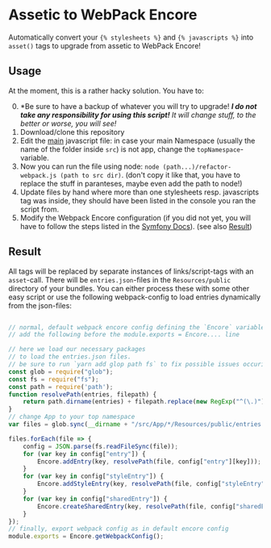 # Assetic to WebPack Encore

Automatically convert your `{% stylesheets %}` and `{% javascripts %}` into 
`asset()` tags to upgrade from assetic to WebPack Encore!

## Usage

At the moment, this is a rather hacky solution. You have to:

0. *Be sure to have a backup of whatever you will try to upgrade! 
***I do not take any responsibility for using this script!** 
It will change stuff, to the better or worse, you will see!*
1. Download/clone this repository
2. Edit the [main](refactor-webpack.js) javascript file: in case your main Namespace 
(usually the name of the folder inside `src`) is not app, change the 
`topNamespace`-variable.
3. Now you can run the file using node: `node (path...)/refactor-webpack.js (path to src dir)`. 
(don't copy it like that, you have to replace the stuff in paranteses, maybe even add the path to node!) 
4. Update files by hand where more than one stylesheets resp. javascripts tag was inside, 
they should have been listed in the console you ran the script from.
5. Modify the Webpack Encore configuration 
(if you did not yet, you will have to follow the steps listed in the [Symfony Docs](https://symfony.com/doc/current/frontend/encore/installation.html)). 
(see also [Result](#Result))

## Result

All tags will be replaced by separate instances of links/script-tags with 
an `asset`-call. There will be `entries.json`-files in the `Resources/public` directory 
of your bundles. You can either process these with some other easy script or 
use the following webpack-config to load entries dynamically from the json-files: 

````javascript

// normal, default webpack encore config defining the `Encore` variable
// add the following before the module.exports = Encore.... line

// here we load our necessary packages
// to load the entries.json files.
// be sure to run `yarn add glop path fs` to fix possible issues occuring when running this file
const glob = require("glob");
const fs = require("fs");
const path = require('path');
function resolvePath(entries, filepath) {
    return path.dirname(entries) + filepath.replace(new RegExp("^(\.)"), "");
}
// change App to your top namespace
var files = glob.sync(__dirname + "/src/App/*/Resources/public/entries.json", {});

files.forEach(file => {
    config = JSON.parse(fs.readFileSync(file));
    for (var key in config["entry"]) {
        Encore.addEntry(key, resolvePath(file, config["entry"][key]));
    }
    for (var key in config["styleEntry"]) {
        Encore.addStyleEntry(key, resolvePath(file, config["styleEntry"][key]));
    }
    for (var key in config["sharedEntry"]) {
        Encore.createSharedEntry(key, resolvePath(file, config["sharedEntry"][key]));
    }
});
// finally, export webpack config as in default encore config
module.exports = Encore.getWebpackConfig();

````

